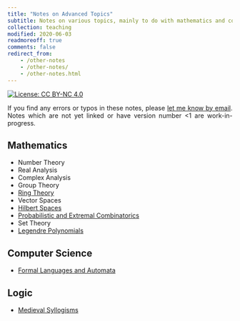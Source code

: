 ```yaml
---
title: "Notes on Advanced Topics"
subtitle: Notes on various topics, mainly to do with mathematics and computer science
collection: teaching
modified: 2020-06-03
readmoreoff: true
comments: false
redirect_from:
    - /other-notes
    - /other-notes/
    - /other-notes.html
---
```

[![License: CC BY-NC 4.0](https://img.shields.io/badge/License-CC%20BY--NC%204.0-lightgrey.svg)](https://creativecommons.org/licenses/by-nc/4.0/)

<p align="justify">
If you find any errors or typos in these notes, please <a href="mailto:luke@maths.com.mt" target="_blank">let me know by email</a>. Notes which are not yet linked or have version number <1 are work-in-progress.
</p>

## Mathematics
 - Number Theory
 - Real Analysis
 - Complex Analysis
 - Group Theory
 - [Ring Theory]({{site.url}}/files/rings.pdf)
 - Vector Spaces
 - [Hilbert Spaces]({{site.url}}/files/hs.pdf)
 - [Probabilistic and Extremal Combinatorics]({{site.url}}/files/pec.pdf)
 - Set Theory
 - [Legendre Polynomials]({{site.url}}/files/legendre.pdf)

## Computer Science
 - [Formal Languages and Automata]({{site.url}}/files/fla.pdf)


## Logic
 - [Medieval Syllogisms]({{site.url}}/files/medieval-syllogisms.pdf)
